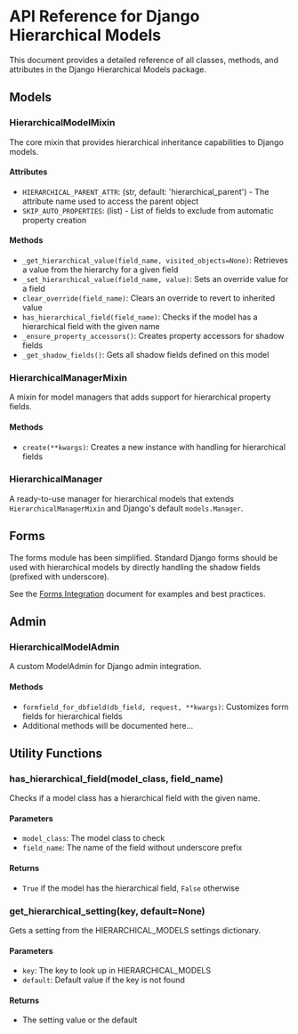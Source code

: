 # API Reference for Django Hierarchical Models

This document provides a detailed reference of all classes, methods, and attributes in the Django Hierarchical Models package.

## Models

### HierarchicalModelMixin

The core mixin that provides hierarchical inheritance capabilities to Django models.

#### Attributes

- `HIERARCHICAL_PARENT_ATTR`: (str, default: 'hierarchical_parent') - The attribute name used to access the parent object
- `SKIP_AUTO_PROPERTIES`: (list) - List of fields to exclude from automatic property creation

#### Methods

- `_get_hierarchical_value(field_name, visited_objects=None)`: Retrieves a value from the hierarchy for a given field
- `_set_hierarchical_value(field_name, value)`: Sets an override value for a field
- `clear_override(field_name)`: Clears an override to revert to inherited value
- `has_hierarchical_field(field_name)`: Checks if the model has a hierarchical field with the given name
- `_ensure_property_accessors()`: Creates property accessors for shadow fields
- `_get_shadow_fields()`: Gets all shadow fields defined on this model

### HierarchicalManagerMixin

A mixin for model managers that adds support for hierarchical property fields.

#### Methods

- `create(**kwargs)`: Creates a new instance with handling for hierarchical fields

### HierarchicalManager

A ready-to-use manager for hierarchical models that extends `HierarchicalManagerMixin` and Django's default `models.Manager`.

## Forms

The forms module has been simplified. Standard Django forms should be used with hierarchical models by directly handling the shadow fields (prefixed with underscore).

See the [Forms Integration](forms-integration.md) document for examples and best practices.

## Admin

### HierarchicalModelAdmin

A custom ModelAdmin for Django admin integration.

#### Methods

- `formfield_for_dbfield(db_field, request, **kwargs)`: Customizes form fields for hierarchical fields
- Additional methods will be documented here...

## Utility Functions

### has_hierarchical_field(model_class, field_name)

Checks if a model class has a hierarchical field with the given name.

#### Parameters

- `model_class`: The model class to check
- `field_name`: The name of the field without underscore prefix

#### Returns

- `True` if the model has the hierarchical field, `False` otherwise

### get_hierarchical_setting(key, default=None)

Gets a setting from the HIERARCHICAL_MODELS settings dictionary.

#### Parameters

- `key`: The key to look up in HIERARCHICAL_MODELS
- `default`: Default value if the key is not found

#### Returns

- The setting value or the default 
